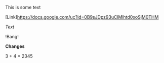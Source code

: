 This is some text 

[Link]https://docs.google.com/uc?id=0B9sJDpz93uClMlhtd0xoSjM0THM


*Text*

!Bang!

**Changes**


3 + 4 = 2345

